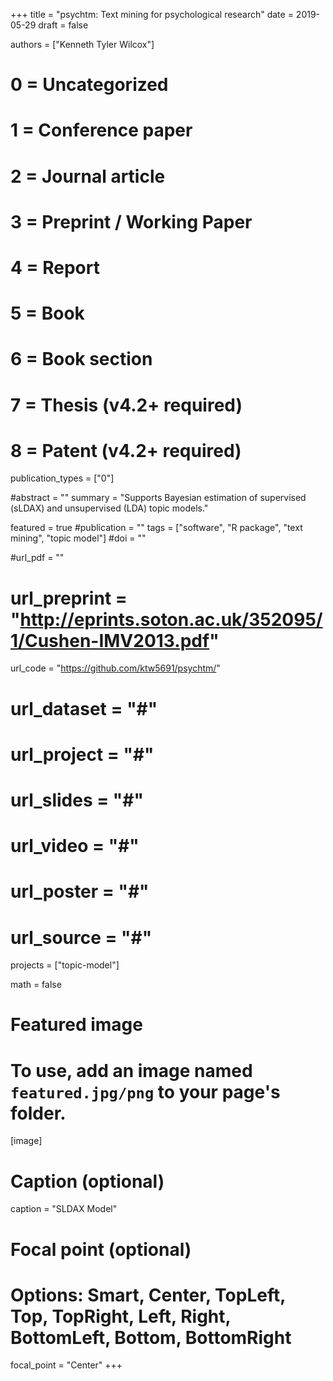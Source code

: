 +++
title = "psychtm: Text mining for psychological research"
date = 2019-05-29
draft = false

authors = ["Kenneth Tyler Wilcox"]

# 0 = Uncategorized
# 1 = Conference paper
# 2 = Journal article
# 3 = Preprint / Working Paper
# 4 = Report
# 5 = Book
# 6 = Book section
# 7 = Thesis (v4.2+ required)
# 8 = Patent (v4.2+ required)
publication_types = ["0"]

#abstract = ""
summary = "Supports Bayesian estimation of supervised (sLDAX) and unsupervised (LDA) topic models."

featured = true
#publication = ""
tags = ["software", "R package", "text mining", "topic model"]
#doi = ""

#url_pdf = ""
# url_preprint = "http://eprints.soton.ac.uk/352095/1/Cushen-IMV2013.pdf"
url_code = "https://github.com/ktw5691/psychtm/"
# url_dataset = "#"
# url_project = "#"
# url_slides = "#"
# url_video = "#"
# url_poster = "#"
# url_source = "#"

projects = ["topic-model"]

math = false

# Featured image
# To use, add an image named `featured.jpg/png` to your page's folder.
[image]
  # Caption (optional)
  caption = "SLDAX Model"

  # Focal point (optional)
  # Options: Smart, Center, TopLeft, Top, TopRight, Left, Right, BottomLeft, Bottom, BottomRight
  focal_point = "Center"
+++
